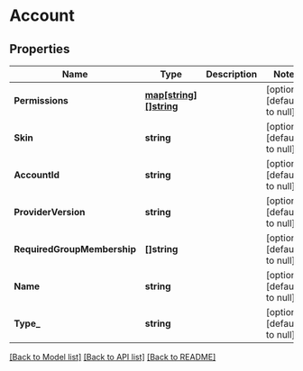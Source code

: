 # Account

## Properties
Name | Type | Description | Notes
------------ | ------------- | ------------- | -------------
**Permissions** | [**map[string][]string**](array.md) |  | [optional] [default to null]
**Skin** | **string** |  | [optional] [default to null]
**AccountId** | **string** |  | [optional] [default to null]
**ProviderVersion** | **string** |  | [optional] [default to null]
**RequiredGroupMembership** | **[]string** |  | [optional] [default to null]
**Name** | **string** |  | [optional] [default to null]
**Type_** | **string** |  | [optional] [default to null]

[[Back to Model list]](../README.md#documentation-for-models) [[Back to API list]](../README.md#documentation-for-api-endpoints) [[Back to README]](../README.md)


